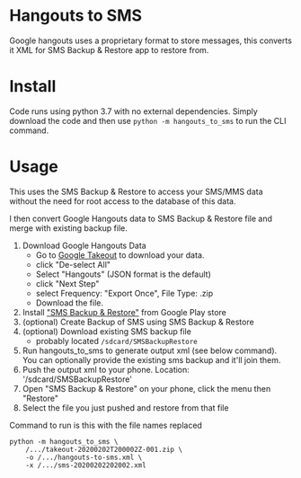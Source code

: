 # Hangouts to SMS

Google hangouts uses a proprietary format to store messages, this converts it XML for SMS Backup & Restore app to restore from. 


# Install

Code runs using python 3.7 with no external dependencies. Simply download the 
code and then use `python -m hangouts_to_sms` to run the CLI command.


# Usage

This uses the SMS Backup & Restore to access your SMS/MMS data without the need for root access to the database of this data. 

I then convert Google Hangouts data to SMS Backup & Restore file and merge with existing backup file. 


1. Download Google Hangouts Data
    * Go to [Google Takeout](https://takeout.google.com/) to download your data.
    * click "De-select All"
    * Select "Hangouts" (JSON format is the default)
    * click "Next Step"
    * select Frequency: "Export Once", File Type: .zip
    * Download the file.
1. Install ["SMS Backup & Restore"](https://play.google.com/store/apps/details?id=com.riteshsahu.SMSBackupRestore&hl=en_US) from Google Play store
1. (optional) Create Backup of SMS using SMS Backup & Restore
1. (optional) Download existing SMS backup file
	* probably located `/sdcard/SMSBackupRestore`
1. Run hangouts_to_sms to generate output xml (see below command). You can optionally provide the existing sms backup and it'll join them. 
1. Push the output xml to your phone. Location: '/sdcard/SMSBackupRestore'
1. Open "SMS Backup & Restore" on your phone, click the menu then "Restore"
1. Select the file you just pushed and restore from that file


Command to run is this with the file names replaced

```
python -m hangouts_to_sms \
	/.../takeout-20200202T200002Z-001.zip \
	-o /.../hangouts-to-sms.xml \
	-x /.../sms-20200202202002.xml
```

